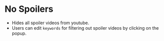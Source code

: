 # No Spoilers

* Hides all spoiler videos from youtube.
* Users can edit `keywords` for filtering out spoiler videos by clicking on the popup.
